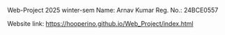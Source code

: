 Web-Project 2025 winter-sem
Name: Arnav Kumar
Reg. No.: 24BCE0557

Website link: https://hooperino.github.io/Web_Project/index.html
